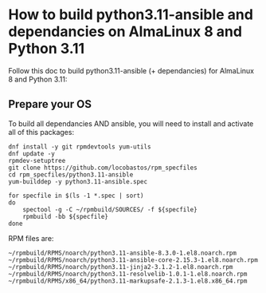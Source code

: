 # How to build python3.11-ansible and dependancies on AlmaLinux 8 and Python 3.11

Follow this doc to build python3.11-ansible (+ dependancies) for AlmaLinux 8 and Python 3.11:

## Prepare your OS

To build all dependancies AND ansible, you will need to install and activate all of this packages:

```shell
dnf install -y git rpmdevtools yum-utils
dnf update -y
rpmdev-setuptree
git clone https://github.com/locobastos/rpm_specfiles
cd rpm_specfiles/python3.11-ansible
yum-builddep -y python3.11-ansible.spec

for specfile in $(ls -1 *.spec | sort)
do
    spectool -g -C ~/rpmbuild/SOURCES/ -f ${specfile}
    rpmbuild -bb ${specfile}
done
```

RPM files are:

```
~/rpmbuild/RPMS/noarch/python3.11-ansible-8.3.0-1.el8.noarch.rpm
~/rpmbuild/RPMS/noarch/python3.11-ansible-core-2.15.3-1.el8.noarch.rpm
~/rpmbuild/RPMS/noarch/python3.11-jinja2-3.1.2-1.el8.noarch.rpm
~/rpmbuild/RPMS/noarch/python3.11-resolvelib-1.0.1-1.el8.noarch.rpm
~/rpmbuild/RPMS/x86_64/python3.11-markupsafe-2.1.3-1.el8.x86_64.rpm
```
